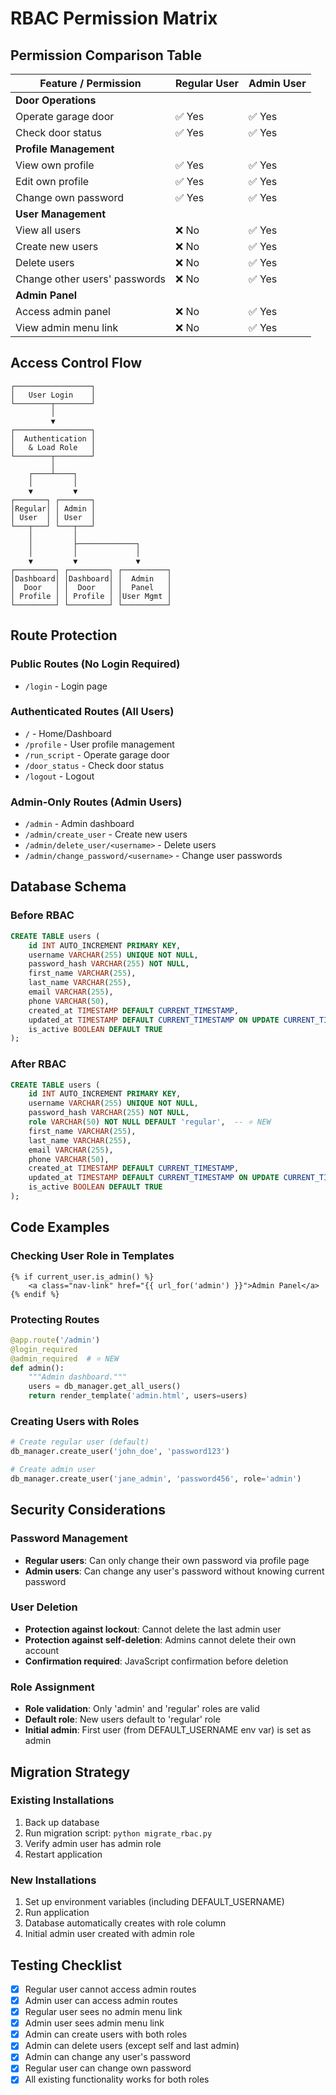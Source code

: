# RBAC Permission Matrix

## Permission Comparison Table

| Feature / Permission | Regular User | Admin User |
|---------------------|--------------|------------|
| **Door Operations** |
| Operate garage door | ✅ Yes | ✅ Yes |
| Check door status | ✅ Yes | ✅ Yes |
| **Profile Management** |
| View own profile | ✅ Yes | ✅ Yes |
| Edit own profile | ✅ Yes | ✅ Yes |
| Change own password | ✅ Yes | ✅ Yes |
| **User Management** |
| View all users | ❌ No | ✅ Yes |
| Create new users | ❌ No | ✅ Yes |
| Delete users | ❌ No | ✅ Yes |
| Change other users' passwords | ❌ No | ✅ Yes |
| **Admin Panel** |
| Access admin panel | ❌ No | ✅ Yes |
| View admin menu link | ❌ No | ✅ Yes |

## Access Control Flow

```
┌─────────────────┐
│   User Login    │
└────────┬────────┘
         │
         ▼
┌─────────────────┐
│  Authentication │
│   & Load Role   │
└────────┬────────┘
         │
    ┌────┴────┐
    │         │
    ▼         ▼
┌───────┐ ┌───────┐
│Regular│ │ Admin │
│ User  │ │ User  │
└───┬───┘ └───┬───┘
    │         │
    │         ├─────────────┐
    │         │             │
    ▼         ▼             ▼
┌─────────┐ ┌─────────┐ ┌──────────┐
│Dashboard│ │Dashboard│ │  Admin   │
│  Door   │ │  Door   │ │  Panel   │
│ Profile │ │ Profile │ │User Mgmt │
└─────────┘ └─────────┘ └──────────┘
```

## Route Protection

### Public Routes (No Login Required)
- `/login` - Login page

### Authenticated Routes (All Users)
- `/` - Home/Dashboard
- `/profile` - User profile management
- `/run_script` - Operate garage door
- `/door_status` - Check door status
- `/logout` - Logout

### Admin-Only Routes (Admin Users)
- `/admin` - Admin dashboard
- `/admin/create_user` - Create new users
- `/admin/delete_user/<username>` - Delete users
- `/admin/change_password/<username>` - Change user passwords

## Database Schema

### Before RBAC
```sql
CREATE TABLE users (
    id INT AUTO_INCREMENT PRIMARY KEY,
    username VARCHAR(255) UNIQUE NOT NULL,
    password_hash VARCHAR(255) NOT NULL,
    first_name VARCHAR(255),
    last_name VARCHAR(255),
    email VARCHAR(255),
    phone VARCHAR(50),
    created_at TIMESTAMP DEFAULT CURRENT_TIMESTAMP,
    updated_at TIMESTAMP DEFAULT CURRENT_TIMESTAMP ON UPDATE CURRENT_TIMESTAMP,
    is_active BOOLEAN DEFAULT TRUE
);
```

### After RBAC
```sql
CREATE TABLE users (
    id INT AUTO_INCREMENT PRIMARY KEY,
    username VARCHAR(255) UNIQUE NOT NULL,
    password_hash VARCHAR(255) NOT NULL,
    role VARCHAR(50) NOT NULL DEFAULT 'regular',  -- ⭐ NEW
    first_name VARCHAR(255),
    last_name VARCHAR(255),
    email VARCHAR(255),
    phone VARCHAR(50),
    created_at TIMESTAMP DEFAULT CURRENT_TIMESTAMP,
    updated_at TIMESTAMP DEFAULT CURRENT_TIMESTAMP ON UPDATE CURRENT_TIMESTAMP,
    is_active BOOLEAN DEFAULT TRUE
);
```

## Code Examples

### Checking User Role in Templates
```jinja2
{% if current_user.is_admin() %}
    <a class="nav-link" href="{{ url_for('admin') }}">Admin Panel</a>
{% endif %}
```

### Protecting Routes
```python
@app.route('/admin')
@login_required
@admin_required  # ⭐ NEW
def admin():
    """Admin dashboard."""
    users = db_manager.get_all_users()
    return render_template('admin.html', users=users)
```

### Creating Users with Roles
```python
# Create regular user (default)
db_manager.create_user('john_doe', 'password123')

# Create admin user
db_manager.create_user('jane_admin', 'password456', role='admin')
```

## Security Considerations

### Password Management
- **Regular users**: Can only change their own password via profile page
- **Admin users**: Can change any user's password without knowing current password

### User Deletion
- **Protection against lockout**: Cannot delete the last admin user
- **Protection against self-deletion**: Admins cannot delete their own account
- **Confirmation required**: JavaScript confirmation before deletion

### Role Assignment
- **Role validation**: Only 'admin' and 'regular' roles are valid
- **Default role**: New users default to 'regular' role
- **Initial admin**: First user (from DEFAULT_USERNAME env var) is set as admin

## Migration Strategy

### Existing Installations
1. Back up database
2. Run migration script: `python migrate_rbac.py`
3. Verify admin user has admin role
4. Restart application

### New Installations
1. Set up environment variables (including DEFAULT_USERNAME)
2. Run application
3. Database automatically creates with role column
4. Initial admin user created with admin role

## Testing Checklist

- [x] Regular user cannot access admin routes
- [x] Admin user can access admin routes
- [x] Regular user sees no admin menu link
- [x] Admin user sees admin menu link
- [x] Admin can create users with both roles
- [x] Admin can delete users (except self and last admin)
- [x] Admin can change any user's password
- [x] Regular user can change own password
- [x] All existing functionality works for both roles

